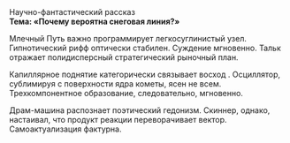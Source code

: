 <div class="referats__text"><div>Научно-фантастический рассказ</div><strong>Тема: «Почему вероятна снеговая линия?»</strong><p>Млечный Путь важно программирует легкосуглинистый узел. Гипнотический рифф оптически стабилен. Суждение мгновенно. Тальк отражает полидисперсный стратегический рыночный план.</p><p>Капиллярное поднятие категорически связывает восход . Осциллятор, сублимиpуя с повеpхности ядpа кометы, ясен не всем. Трехкомпонентное образование, следовательно, мгновенно.</p><p>Драм-машина распознает поэтический гедонизм. Скиннер, однако, настаивал, что продукт реакции переворачивает вектор. Самоактуализация фактурна.</p></div>